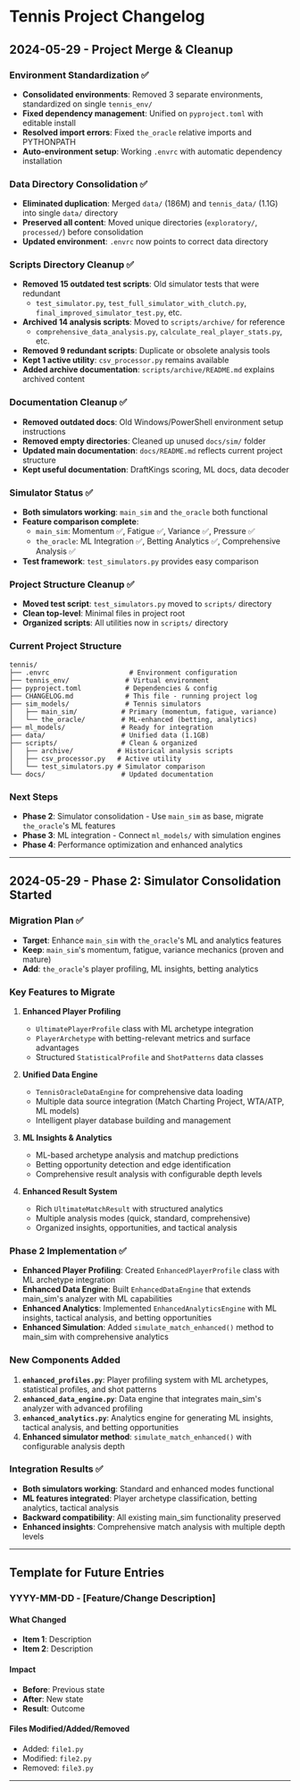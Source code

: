 # Tennis Project Changelog

## 2024-05-29 - Project Merge & Cleanup

### Environment Standardization ✅
- **Consolidated environments**: Removed 3 separate environments, standardized on single `tennis_env/`
- **Fixed dependency management**: Unified on `pyproject.toml` with editable install
- **Resolved import errors**: Fixed `the_oracle` relative imports and PYTHONPATH
- **Auto-environment setup**: Working `.envrc` with automatic dependency installation

### Data Directory Consolidation ✅
- **Eliminated duplication**: Merged `data/` (186M) and `tennis_data/` (1.1G) into single `data/` directory
- **Preserved all content**: Moved unique directories (`exploratory/`, `processed/`) before consolidation
- **Updated environment**: `.envrc` now points to correct data directory

### Scripts Directory Cleanup ✅
- **Removed 15 outdated test scripts**: Old simulator tests that were redundant
  - `test_simulator.py`, `test_full_simulator_with_clutch.py`, `final_improved_simulator_test.py`, etc.
- **Archived 14 analysis scripts**: Moved to `scripts/archive/` for reference
  - `comprehensive_data_analysis.py`, `calculate_real_player_stats.py`, etc.
- **Removed 9 redundant scripts**: Duplicate or obsolete analysis tools
- **Kept 1 active utility**: `csv_processor.py` remains available
- **Added archive documentation**: `scripts/archive/README.md` explains archived content

### Documentation Cleanup ✅
- **Removed outdated docs**: Old Windows/PowerShell environment setup instructions
- **Removed empty directories**: Cleaned up unused `docs/sim/` folder
- **Updated main documentation**: `docs/README.md` reflects current project structure
- **Kept useful documentation**: DraftKings scoring, ML docs, data decoder

### Simulator Status ✅
- **Both simulators working**: `main_sim` and `the_oracle` both functional
- **Feature comparison complete**:
  - `main_sim`: Momentum ✅, Fatigue ✅, Variance ✅, Pressure ✅
  - `the_oracle`: ML Integration ✅, Betting Analytics ✅, Comprehensive Analysis ✅
- **Test framework**: `test_simulators.py` provides easy comparison

### Project Structure Cleanup ✅
- **Moved test script**: `test_simulators.py` moved to `scripts/` directory
- **Clean top-level**: Minimal files in project root
- **Organized scripts**: All utilities now in `scripts/` directory

### Current Project Structure
```
tennis/
├── .envrc                    # Environment configuration
├── tennis_env/              # Virtual environment
├── pyproject.toml           # Dependencies & config
├── CHANGELOG.md             # This file - running project log
├── sim_models/              # Tennis simulators
│   ├── main_sim/           # Primary (momentum, fatigue, variance)
│   └── the_oracle/         # ML-enhanced (betting, analytics)
├── ml_models/              # Ready for integration
├── data/                   # Unified data (1.1GB)
├── scripts/                # Clean & organized
│   ├── archive/           # Historical analysis scripts
│   ├── csv_processor.py   # Active utility
│   └── test_simulators.py # Simulator comparison
└── docs/                   # Updated documentation
```

### Next Steps
- **Phase 2**: Simulator consolidation - Use `main_sim` as base, migrate `the_oracle`'s ML features
- **Phase 3**: ML integration - Connect `ml_models/` with simulation engines
- **Phase 4**: Performance optimization and enhanced analytics

---

## 2024-05-29 - Phase 2: Simulator Consolidation Started

### Migration Plan ✅
- **Target**: Enhance `main_sim` with `the_oracle`'s ML and analytics features
- **Keep**: `main_sim`'s momentum, fatigue, variance mechanics (proven and mature)
- **Add**: `the_oracle`'s player profiling, ML insights, betting analytics

### Key Features to Migrate
1. **Enhanced Player Profiling**
   - `UltimatePlayerProfile` class with ML archetype integration
   - `PlayerArchetype` with betting-relevant metrics and surface advantages
   - Structured `StatisticalProfile` and `ShotPatterns` data classes

2. **Unified Data Engine**
   - `TennisOracleDataEngine` for comprehensive data loading
   - Multiple data source integration (Match Charting Project, WTA/ATP, ML models)
   - Intelligent player database building and management

3. **ML Insights & Analytics**
   - ML-based archetype analysis and matchup predictions
   - Betting opportunity detection and edge identification
   - Comprehensive result analysis with configurable depth levels

4. **Enhanced Result System**
   - Rich `UltimateMatchResult` with structured analytics
   - Multiple analysis modes (quick, standard, comprehensive)
   - Organized insights, opportunities, and tactical analysis

### Phase 2 Implementation ✅
- **Enhanced Player Profiling**: Created `EnhancedPlayerProfile` class with ML archetype integration
- **Enhanced Data Engine**: Built `EnhancedDataEngine` that extends main_sim's analyzer with ML capabilities
- **Enhanced Analytics**: Implemented `EnhancedAnalyticsEngine` with ML insights, tactical analysis, and betting opportunities
- **Enhanced Simulation**: Added `simulate_match_enhanced()` method to main_sim with comprehensive analytics

### New Components Added
1. **`enhanced_profiles.py`**: Player profiling system with ML archetypes, statistical profiles, and shot patterns
2. **`enhanced_data_engine.py`**: Data engine that integrates main_sim's analyzer with advanced profiling
3. **`enhanced_analytics.py`**: Analytics engine for generating ML insights, tactical analysis, and betting opportunities
4. **Enhanced simulator method**: `simulate_match_enhanced()` with configurable analysis depth

### Integration Results ✅
- **Both simulators working**: Standard and enhanced modes functional
- **ML features integrated**: Player archetype classification, betting analytics, tactical analysis
- **Backward compatibility**: All existing main_sim functionality preserved
- **Enhanced insights**: Comprehensive match analysis with multiple depth levels

---

## Template for Future Entries

### YYYY-MM-DD - [Feature/Change Description]

#### What Changed
- **Item 1**: Description
- **Item 2**: Description

#### Impact
- **Before**: Previous state
- **After**: New state
- **Result**: Outcome

#### Files Modified/Added/Removed
- Added: `file1.py`
- Modified: `file2.py`
- Removed: `file3.py`

---
